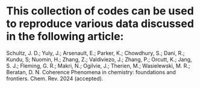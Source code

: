 # This collection of codes can be used to reproduce various data discussed in the following article:
Schultz, J. D.; Yuly, J.; Arsenault, E.; Parker, K.; Chowdhury, S.; Dani, R.; Kundu, S; Nuomin, H.; Zhang, Z.; Valdiviezo, J.; Zhang, P.; Orcutt, K.; Jang, S. J.; Fleming, G. R.; Makri, N.; Ogilvie, J.; Therien, M.; Wasielewski, M. R.; Beratan, D. N. Coherence Phenomena in chemistry: foundations and frontiers. Chem. Rev. 2024 (accepted).
